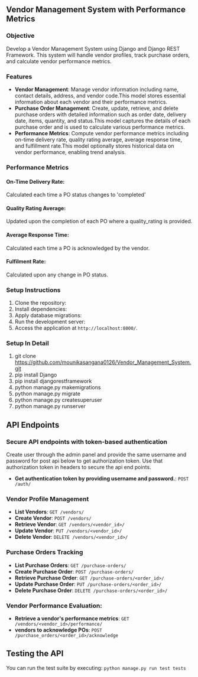 ## Vendor Management System with Performance Metrics


### Objective

Develop a Vendor Management System using Django and Django REST Framework. This
system will handle vendor profiles, track purchase orders, and calculate vendor performance
metrics.

### Features
- **Vendor Management**: Manage vendor information including name, contact details, address, and vendor code.This model stores essential information about each vendor and their performance metrics.
- **Purchase Order Management**: Create, update, retrieve, and delete purchase orders with detailed information such as order date, delivery date, items, quantity, and status.This model captures the details of each purchase order and is used to calculate various
performance metrics.
- **Performance Metrics**: Compute vendor performance metrics including on-time delivery rate, quality rating average, average response time, and fulfillment rate.This model optionally stores historical data on vendor performance, enabling trend analysis.

### Performance Metrics
#### On-Time Delivery Rate: 
  Calculated each time a PO status changes to 'completed'
#### Quality Rating Average:
  Updated upon the completion of each PO where a quality_rating is provided.
#### Average Response Time:
  Calculated each time a PO is acknowledged by the vendor.
#### Fulfilment Rate:
  Calculated upon any change in PO status.
 
### Setup Instructions
1. Clone the repository:
2. Install dependencies:
3. Apply database migrations:
4. Run the development server:
5. Access the application at `http://localhost:8000/`.


### Setup In Detail
1. git clone https://github.com/mounikasangana0126/Vendor_Management_System.git
2. pip install Django
3. pip install djangorestframework
4. python manage.py makemigrations
5. python manage.py migrate
6. python manage.py createsuperuser
7. python manage.py runserver


## API Endpoints

### Secure API endpoints with token-based authentication

Create user through the admin panel and provide the same username and password for post api below to get authorization token. Use that authorization token in headers to secure the api end points. 

- **Get authentication token by providing username and password.**: `POST /auth/` 

### Vendor Profile Management

- **List Vendors**: `GET /vendors/`
- **Create Vendor**: `POST /vendors/`
- **Retrieve Vendor**: `GET /vendors/<vendor_id>/`
- **Update Vendor**: `PUT /vendors/<vendor_id>/`
- **Delete Vendor**: `DELETE /vendors/<vendor_id>/`

### Purchase Orders Tracking

- **List Purchase Orders**: `GET /purchase-orders/`
- **Create Purchase Order**: `POST /purchase-orders/`
- **Retrieve Purchase Order**: `GET /purchase-orders/<order_id>/`
- **Update Purchase Order**: `PUT /purchase-orders/<order_id>/`
- **Delete Purchase Order**: `DELETE /purchase-orders/<order_id>/`

### Vendor Performance Evaluation:

- **Retrieve a vendor's performance metrics**: `GET /vendors/<vendor_id>/performance/`
- **vendors to acknowledge POs**: `POST /purchase_orders/<order_id>/acknowledge`

## Testing the API

You can run the test suite by executing: `python manage.py run test tests`


